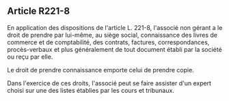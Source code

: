 Article R221-8
----
En application des dispositions de l'article L. 221-8, l'associé non gérant a le
droit de prendre par lui-même, au siège social, connaissance des livres de
commerce et de comptabilité, des contrats, factures, correspondances,
procès-verbaux et plus généralement de tout document établi par la société ou
reçu par elle.

Le droit de prendre connaissance emporte celui de prendre copie.

Dans l'exercice de ces droits, l'associé peut se faire assister d'un expert
choisi sur une des listes établies par les cours et tribunaux.
